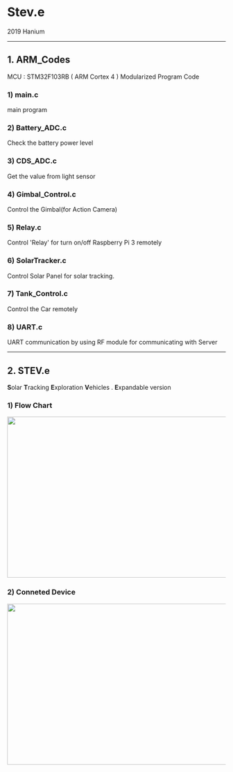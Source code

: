 # Stev.e


2019 Hanium
* * *
## 1. ARM_Codes

 MCU : STM32F103RB ( ARM Cortex 4 ) 
 Modularized Program Code
### 1) main.c
  main program
### 2) Battery_ADC.c
 Check the battery power level
### 3) CDS_ADC.c
 Get the value from light sensor
### 4) Gimbal_Control.c
 Control the Gimbal(for Action Camera)
### 5) Relay.c
 Control 'Relay' for turn on/off Raspberry Pi 3 remotely
### 6) SolarTracker.c
 Control Solar Panel for solar tracking.
### 7) Tank_Control.c
 Control the Car remotely
### 8) UART.c
 UART communication by using RF module for communicating with Server


* * *
## 2. STEV.e
**S**olar **T**racking **E**xploration **V**ehicles . **E**xpandable version
### 1) Flow Chart
<img src="https://user-images.githubusercontent.com/58382336/98515379-558eae00-22ae-11eb-9804-f0dc4c5a3bff.png"  width="700" height="370">

### 2) Conneted Device
<img src="https://user-images.githubusercontent.com/58382336/98515383-56bfdb00-22ae-11eb-85a6-94b91b72b8b6.png"  width="700" height="370">
